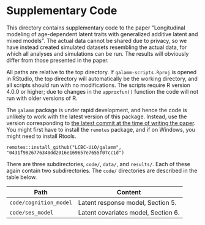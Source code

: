 # Supplementary Code

This directory contains supplementary code to the paper "Longitudinal modeling 
of age-dependent latent traits with generalized additive latent and mixed models". The actual data cannot be shared due to privacy, so we have instead created simulated datasets resembling the actual data, for which all analyses and simulations can be run. The results will obviously differ from those presented in the paper.

All paths are relative to the
top directory. If `galamm-scripts.Rproj` is opened in RStudio, the top
directory will automatically be the working directory, and all scripts should
run with no modifications. The scripts require R version 4.0.0 or higher; due
to changes in the `approxfun()` function the code will not run with older versions
of R.

The `galamm` package is under rapid development, and hence the code is unlikely to work with the latest version of this package. Instead, use the version corresponding to [the latest commit at the time of writing the paper](https://github.com/LCBC-UiO/galamm/tree/0431f9826776340dd2016e169657e7655f07cc1d). You might first have to install the `remotes` package, and if on Windows, you might need to install Rtools.

```
remotes::install_github("LCBC-UiO/galamm", "0431f9826776340dd2016e169657e7655f07cc1d")
```

There are three subdirectories, `code/`, `data/`, and `results/`. Each of
these again contain two subdirectories. The `code/`
directories are described in the table below. 

| Path | Content | 
| ---- | ----        |
| `code/cognition_model` | Latent response model, Section 5. |
| `code/ses_model` | Latent covariates model, Section 6. |



